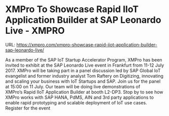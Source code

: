 # XMPro To Showcase Rapid IIoT Application Builder at SAP Leonardo Live - XMPRO

URL: https://xmpro.com/xmpro-showcase-rapid-iiot-application-builder-sap-leonardo-live/

As a member of the SAP IoT Startup Accelerator Program, XMPro has been invited to exhibit at the SAP Leonardo Live event in Frankfurt from 11-12 July 2017.
XMPro will be taking part in a panel discussion led by SAP Global IoT evangelist and former industry analyst Tom Raftery on Digitizing, innovating and scaling your business with IoT Startups and SAP. Join us for the panel at 15:00 on 11 July.
Our team will be doing live demonstrations of XMPro’s Rapid IIoT Application Builder at booth L2-DP3. Stop by to see how XMPro works with SAP HANA, PdMS, AIN and 3rd party applications to enable rapid prototyping and scalable deployment of IoT use cases.
Register for the event